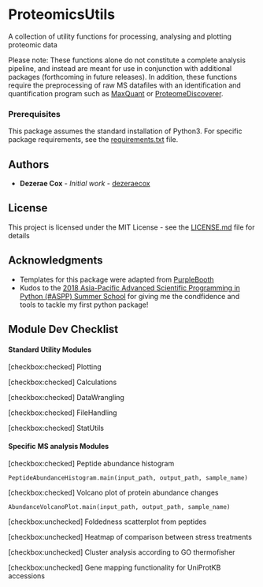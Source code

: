 # ProteomicsUtils

A collection of utility functions for processing, analysing and plotting proteomic data

Please note: These functions alone do not constitute a complete analysis pipeline, and instead are meant for use in conjunction with additional packages (forthcoming in future releases). In addition, these functions require the preprocessing of raw MS datafiles with an identification and quantification program such as [MaxQuant](http://www.coxdocs.org/doku.php?id=maxquant:start) or [ProteomeDiscoverer](https://www.thermofisher.com/order/catalog/product/OPTON-30795).

<!-- ## Getting Started

__These instructions will get you a copy of the project up and running on your local machine for development and testing purposes. See deployment for notes on how to deploy the project on a live system.__ -->

### Prerequisites

This package assumes the standard installation of Python3. For specific package requirements, see the [requirements.txt](requirements.txt) file.

<!--
### Installing

??

## Running the tests

?? -->


<!-- ## Contributing

Please read [CONTRIBUTING.md](https://gist.github.com/PurpleBooth/b24679402957c63ec426) for details on our code of conduct, and the process for submitting pull requests to us. -->


## Authors

* **Dezerae Cox** - *Initial work* - [dezeraecox](https://github.com/dezeraecox)


## License

This project is licensed under the MIT License - see the [LICENSE.md](LICENSE.md) file for details

## Acknowledgments

* Templates for this package were adapted from [PurpleBooth](https://github.com/PurpleBooth)
* Kudos to the [2018 Asia-Pacific Advanced Scientific Programming in Python (#ASPP) Summer School](https://www.melbournebioinformatics.org.au/aspp-asia-pacific/) for giving me the condfidence and tools to tackle my first python package!

## Module Dev Checklist

#### Standard Utility Modules
[checkbox:checked] Plotting

[checkbox:checked] Calculations

[checkbox:checked] DataWrangling

[checkbox:checked] FileHandling

[checkbox:checked] StatUtils


#### Specific MS analysis Modules

[checkbox:checked] Peptide abundance histogram

    PeptideAbundanceHistogram.main(input_path, output_path, sample_name)

[checkbox:checked] Volcano plot of protein abundance changes

    AbundanceVolcanoPlot.main(input_path, output_path, sample_name)

[checkbox:unchecked] Foldedness scatterplot from peptides

[checkbox:unchecked] Heatmap of comparison between stress treatments

[checkbox:unchecked] Cluster analysis according to GO thermofisher

[checkbox:unchecked] Gene mapping functionality for UniProtKB accessions
